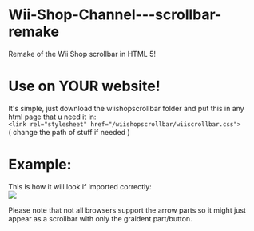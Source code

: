 # Wii-Shop-Channel---scrollbar-remake
Remake of the Wii Shop scrollbar in HTML 5!
<br>
# Use on YOUR website!
It's simple, just download the wiishopscrollbar folder and put this in any html page that u need it in:
<br>
``<link rel="stylesheet" href="/wiishopscrollbar/wiiscrollbar.css">``
<br>
( change the path of stuff if needed )
<br>

# Example:
This is how it will look if imported correctly:
<br>
<img src="https://github.com/user-attachments/assets/66ea0649-675b-435a-a346-94af5e5ce6e1">


<p>Please note that not all browsers support the arrow parts so it might just appear as a scrollbar with only the graident part/button.</p>
